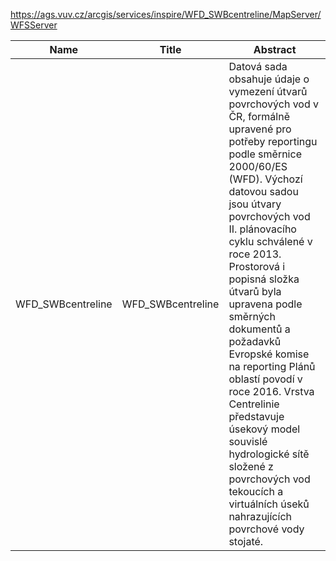 https://ags.vuv.cz/arcgis/services/inspire/WFD_SWBcentreline/MapServer/WFSServer

|Name|Title|Abstract|
|--|--|--|
|WFD_SWBcentreline|WFD_SWBcentreline|Datová sada obsahuje údaje o vymezení útvarů povrchových vod v ČR, formálně upravené pro potřeby reportingu podle směrnice 2000/60/ES (WFD). Výchozí datovou sadou jsou útvary povrchových vod II. plánovacího cyklu schválené v roce 2013. Prostorová i popisná složka útvarů byla upravena podle směrných dokumentů a požadavků Evropské komise na reporting Plánů oblastí povodí v roce 2016. Vrstva Centrelinie představuje úsekový model souvislé hydrologické sítě složené z povrchových vod tekoucích a virtuálních úseků nahrazujících povrchové vody stojaté.|
